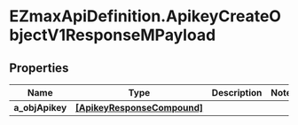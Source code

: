 # EZmaxApiDefinition.ApikeyCreateObjectV1ResponseMPayload

## Properties

Name | Type | Description | Notes
------------ | ------------- | ------------- | -------------
**a_objApikey** | [**[ApikeyResponseCompound]**](ApikeyResponseCompound.md) |  | 


